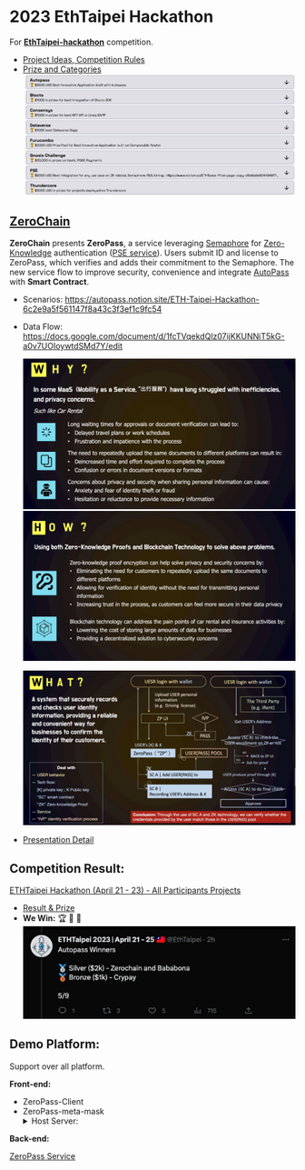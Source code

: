 # 2023 EthTaipei Hackathon

For [**EthTaipei-hackathon**](https://taikai.network/ethtaipei/hackathons/hackathon/prizes) competition.

- [Project Ideas, Competition Rules](https://docs.google.com/document/d/1P1IHRy7ix4IYtiTw7-Pmn9gFjAdUsHQrz0ZSRZtfEEE/edit#)
- [Prize and Categories](https://taikai.network/ethtaipei/hackathons/hackathon/categories)
  ![](https://github.com/D50000/2023-EthTaipei-Hackathon/blob/main/archive/categories.jpg)

## [ZeroChain](https://taikai.network/ethtaipei/hackathons/hackathon/projects/clgsr3qg96196390101256ssyd5/idea)

**ZeroChain** presents **ZeroPass**, a service leveraging [Semaphore](https://semaphore.appliedzkp.org/docs/introduction) for [Zero-Knowledge](https://en.wikipedia.org/wiki/Zero-knowledge_proof) authentication ([PSE service](https://appliedzkp.org/?fbclid=IwAR1clr8HCpsV4PV8lS48oBMu3jd7bwEVOL6BqK9TDGmit8tWpZVWqr8iKmM#top)). Users submit ID and license to ZeroPass, which verifies and adds their commitment to the Semaphore. The new service flow to improve security, convenience and integrate [AutoPass](https://autopass.notion.site/ETH-Taipei-Hackathon-6c2e9a5f561147f8a43c3f3ef1c9fc54) with **Smart Contract**.

- Scenarios: https://autopass.notion.site/ETH-Taipei-Hackathon-6c2e9a5f561147f8a43c3f3ef1c9fc54
- Data Flow: https://docs.google.com/document/d/1fcTVqekdQlz07ijKKUNNiT5kG-a0v7UOIoywtdSMd7Y/edit

  ![](https://github.com/D50000/2023-EthTaipei-Hackathon/blob/main/archive/why.jpg)  
  ![](https://github.com/D50000/2023-EthTaipei-Hackathon/blob/main/archive/how.jpg)

  ![](https://github.com/D50000/2023-EthTaipei-Hackathon/blob/main/archive/what.jpg)

- [Presentation Detail](https://taikai.network/ethtaipei/hackathons/hackathon/projects/clgsr3qg96196390101256ssyd5/idea)

## Competition Result:

[ETHTaipei Hackathon (April 21 - 23) - All Participants Projects](https://taikai.network/ethtaipei/hackathons/hackathon/projects)

- [Result & Prize](https://twitter.com/EthTaipei/status/1652953655723855872)
- **We Win:** 🏆 🏅 👏  
  ![](https://github.com/D50000/2023-EthTaipei-Hackathon/blob/main/archive/zeroChain.jpg)

## Demo Platform:

Support over all platform.

**Front-end:**

- ZeroPass-Client
- ZeroPass-meta-mask
  <details>
  <summary>Host Server:</summary>
  - Web:
    - Install dependencies  
      `npx expo install react-native-web@~0.18.10 react-dom@18.2.0 @expo/webpack-config@^18.0.1`
  - Android:
    - Through Device  
      Install **Expo Go** app and run `npx expo start --tunnel` and scan the QR code.
  - IOS:
    - Through Device  
      Install **Expo Go** app and run `npx expo start --tunnel` and scan the QR code.
  </details>

**Back-end:**

[ZeroPass Service](https://github.com/D50000/ZeroPass)
